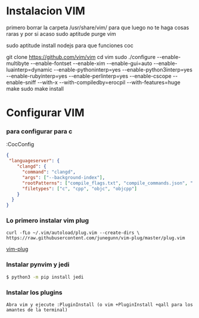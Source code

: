 # Instalacion VIM 

primero borrar la carpeta /usr/share/vim/ para que luego no te haga cosas raras
y por si acaso sudo aptitude purge vim

sudo aptitude install nodejs para que funciones coc

git clone https://github.com/vim/vim
cd vim
sudo ./configure --enable-multibyte --enable-fontset --enable-xim --enable-gui=auto --enable-luainterp=dynamic --enable-pythoninterp=yes --enable-python3interp=yes --enable-rubyinterp=yes --enable-perlinterp=yes --enable-cscope --enable-sniff --with-x --with-compiledby=erocpil --with-features=huge
make
sudo make install

# Configurar VIM
### para configurar para c
:CocConfig<CR>
```json
{
 "languageserver": {
    "clangd": {
      "command": "clangd",
      "args": ["--background-index"],
      "rootPatterns": ["compile_flags.txt", "compile_commands.json", ".vim/", ".git/", ".hg/"],
      "filetypes": ["c", "cpp", "objc", "objcpp"]
    }
  }
}
```

### Lo primero instalar vim plug
`curl -fLo ~/.vim/autoload/plug.vim --create-dirs \
https://raw.githubusercontent.com/junegunn/vim-plug/master/plug.vim`

[vim-plug](https://github.com/junegunn/vim-plug)

### Instalar pynvim y jedi
``` bash
$ python3 -m pip install jedi
```

### Instalar los plugins
`Abra vim y ejecute :PluginInstall (o vim +PluginInstall +qall para los amantes de la terminal)`
